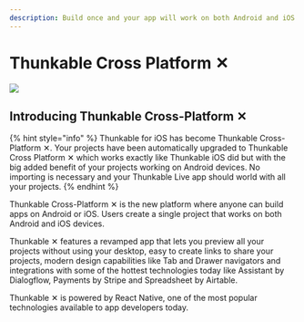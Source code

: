 ```yaml
---
description: Build once and your app will work on both Android and iOS devices
---
```


# Thunkable Cross Platform ✕

![](https://gallery.mailchimp.com/20a74cc1324aed55321a52f9a/images/e5857cdf-25c5-4839-8a41-edba6993f62e.png)

## Introducing Thunkable Cross-Platform ✕

{% hint style="info" %}
Thunkable for iOS has become Thunkable Cross-Platform ✕. Your projects have been automatically upgraded to Thunkable Cross Platform ✕ which works exactly like Thunkable iOS did but with the big added benefit of your projects working on Android devices. No importing is necessary and your Thunkable Live app should world with all your projects.
{% endhint %}

Thunkable Cross-Platform ✕ is the new platform where anyone can build apps on Android or iOS. Users create a single project that works on both Android and iOS devices. 

Thunkable ✕ features a revamped app that lets you preview all your projects without using your desktop, easy to create links to share your projects, modern design capabilities like Tab and Drawer navigators and integrations with some of the hottest technologies today like Assistant by Dialogflow, Payments by Stripe and Spreadsheet by Airtable.

Thunkable ✕ is powered by React Native, one of the most popular technologies available to app developers today.  

